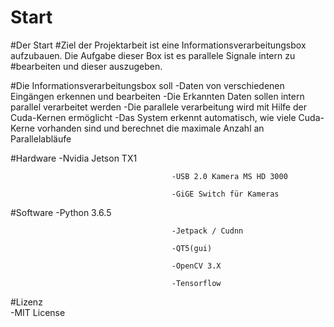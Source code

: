 # Start
#Der Start
#Ziel der Projektarbeit ist eine Informationsverarbeitungsbox aufzubauen. Die Aufgabe dieser Box ist es parallele Signale intern zu #bearbeiten und dieser auszugeben.

#Die Informationsverarbeitungsbox soll  -Daten von verschiedenen Eingängen erkennen und bearbeiten
                                        -Die Erkannten Daten sollen intern parallel verarbeitet werden
                                        -Die parallele verarbeitung wird mit Hilfe der Cuda-Kernen ermöglicht
                                        -Das System erkennt automatisch, wie viele Cuda-Kerne vorhanden sind und berechnet die maximale                                             Anzahl an Parallelabläufe

#Hardware                               -Nvidia Jetson TX1
                                        
                                        -USB 2.0 Kamera MS HD 3000
                                        
                                        -GiGE Switch für Kameras

#Software                               -Python 3.6.5
                                        
                                        -Jetpack / Cudnn
                                        
                                        -QT5(gui)
                                        
                                        -OpenCV 3.X
                                        
                                        -Tensorflow

#Lizenz                                 
                                        -MIT License
